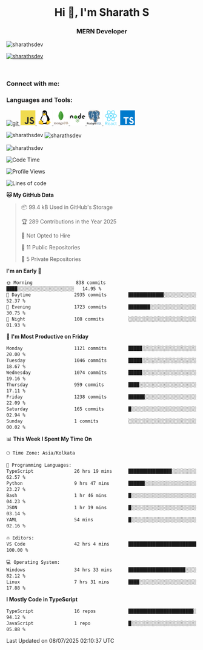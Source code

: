 <h1 align="center">Hi 👋, I'm Sharath S</h1>
<h3 align="center">MERN Developer</h3>

<p align="left"> <img src="https://komarev.com/ghpvc/?username=sharathsdev&label=Profile%20views&color=0e75b6&style=flat" alt="sharathsdev" /> </p>

<p align="left"> <a href="https://github.com/ryo-ma/github-profile-trophy"><img src="https://github-profile-trophy.vercel.app/?username=sharathsdev" alt="sharathsdev" /></a> </p>

<p align="left"> <a href="https://twitter.com/" target="blank"><img src="https://img.shields.io/twitter/follow/?logo=twitter&style=for-the-badge" alt="" /></a> </p>

<h3 align="left">Connect with me:</h3>
<p align="left">
</p>

<h3 align="left">Languages and Tools:</h3>
<p align="left"> <a href="https://git-scm.com/" target="_blank" rel="noreferrer"> <img src="https://www.vectorlogo.zone/logos/git-scm/git-scm-icon.svg" alt="git" width="40" height="40"/> </a> <a href="https://developer.mozilla.org/en-US/docs/Web/JavaScript" target="_blank" rel="noreferrer"> <img src="https://raw.githubusercontent.com/devicons/devicon/master/icons/javascript/javascript-original.svg" alt="javascript" width="40" height="40"/> </a> <a href="https://www.linux.org/" target="_blank" rel="noreferrer"> <img src="https://raw.githubusercontent.com/devicons/devicon/master/icons/linux/linux-original.svg" alt="linux" width="40" height="40"/> </a> <a href="https://www.mongodb.com/" target="_blank" rel="noreferrer"> <img src="https://raw.githubusercontent.com/devicons/devicon/master/icons/mongodb/mongodb-original-wordmark.svg" alt="mongodb" width="40" height="40"/> </a> <a href="https://nodejs.org" target="_blank" rel="noreferrer"> <img src="https://raw.githubusercontent.com/devicons/devicon/master/icons/nodejs/nodejs-original-wordmark.svg" alt="nodejs" width="40" height="40"/> </a> <a href="https://www.postgresql.org" target="_blank" rel="noreferrer"> <img src="https://raw.githubusercontent.com/devicons/devicon/master/icons/postgresql/postgresql-original-wordmark.svg" alt="postgresql" width="40" height="40"/> </a> <a href="https://reactjs.org/" target="_blank" rel="noreferrer"> <img src="https://raw.githubusercontent.com/devicons/devicon/master/icons/react/react-original-wordmark.svg" alt="react" width="40" height="40"/> </a> <a href="https://www.typescriptlang.org/" target="_blank" rel="noreferrer"> <img src="https://raw.githubusercontent.com/devicons/devicon/master/icons/typescript/typescript-original.svg" alt="typescript" width="40" height="40"/> </a> </p>

<p><img align="left" src="https://github-readme-stats.vercel.app/api/top-langs?username=sharathsdev&show_icons=true&locale=en&layout=compact" alt="sharathsdev" /></p>

<p>&nbsp;<img align="center" src="https://github-readme-stats.vercel.app/api?username=sharathsdev&show_icons=true&locale=en" alt="sharathsdev" /></p>

<p><img align="center" src="https://github-readme-streak-stats.herokuapp.com/?user=sharathsdev&" alt="sharathsdev" /></p>
 
 <!--START_SECTION:waka-->
![Code Time](http://img.shields.io/badge/Code%20Time-880%20hrs%2054%20mins-blue)

![Profile Views](http://img.shields.io/badge/Profile%20Views-0-blue)

![Lines of code](https://img.shields.io/badge/From%20Hello%20World%20I%27ve%20Written-6.3%20million%20lines%20of%20code-blue)

**🐱 My GitHub Data** 

> 📦 99.4 kB Used in GitHub's Storage 
 > 
> 🏆 289 Contributions in the Year 2025
 > 
> 🚫 Not Opted to Hire
 > 
> 📜 11 Public Repositories 
 > 
> 🔑 5 Private Repositories 
 > 
**I'm an Early 🐤** 

```text
🌞 Morning                838 commits         ████░░░░░░░░░░░░░░░░░░░░░   14.95 % 
🌆 Daytime                2935 commits        █████████████░░░░░░░░░░░░   52.37 % 
🌃 Evening                1723 commits        ████████░░░░░░░░░░░░░░░░░   30.75 % 
🌙 Night                  108 commits         ░░░░░░░░░░░░░░░░░░░░░░░░░   01.93 % 
```
📅 **I'm Most Productive on Friday** 

```text
Monday                   1121 commits        █████░░░░░░░░░░░░░░░░░░░░   20.00 % 
Tuesday                  1046 commits        █████░░░░░░░░░░░░░░░░░░░░   18.67 % 
Wednesday                1074 commits        █████░░░░░░░░░░░░░░░░░░░░   19.16 % 
Thursday                 959 commits         ████░░░░░░░░░░░░░░░░░░░░░   17.11 % 
Friday                   1238 commits        ██████░░░░░░░░░░░░░░░░░░░   22.09 % 
Saturday                 165 commits         █░░░░░░░░░░░░░░░░░░░░░░░░   02.94 % 
Sunday                   1 commits           ░░░░░░░░░░░░░░░░░░░░░░░░░   00.02 % 
```


📊 **This Week I Spent My Time On** 

```text
🕑︎ Time Zone: Asia/Kolkata

💬 Programming Languages: 
TypeScript               26 hrs 19 mins      ████████████████░░░░░░░░░   62.57 % 
Python                   9 hrs 47 mins       ██████░░░░░░░░░░░░░░░░░░░   23.27 % 
Bash                     1 hr 46 mins        █░░░░░░░░░░░░░░░░░░░░░░░░   04.23 % 
JSON                     1 hr 19 mins        █░░░░░░░░░░░░░░░░░░░░░░░░   03.14 % 
YAML                     54 mins             █░░░░░░░░░░░░░░░░░░░░░░░░   02.16 % 

🔥 Editors: 
VS Code                  42 hrs 4 mins       █████████████████████████   100.00 % 

💻 Operating System: 
Windows                  34 hrs 33 mins      █████████████████████░░░░   82.12 % 
Linux                    7 hrs 31 mins       ████░░░░░░░░░░░░░░░░░░░░░   17.88 % 
```

**I Mostly Code in TypeScript** 

```text
TypeScript               16 repos            ████████████████████████░   94.12 % 
JavaScript               1 repo              █░░░░░░░░░░░░░░░░░░░░░░░░   05.88 % 
```




 Last Updated on 08/07/2025 02:10:37 UTC
<!--END_SECTION:waka-->

